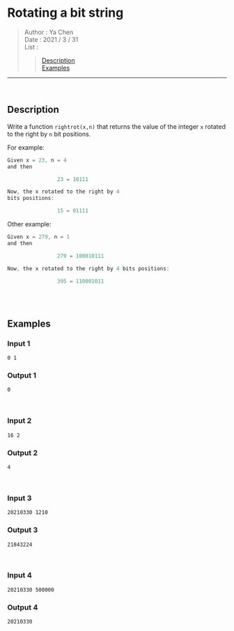 # Rotating a bit string

> Author : Ya Chen<br>
> Date : 2021 / 3 / 31<br>
> List :
>
> > <a href = "#description">Description</a><br><a href = "#examples">Examples</a>

---

<br>
<div id = "description">

## Description

Write a function `rightrot(x,n)` that returns the value of the integer `x` rotated to the right by `n` bit positions.

For example:

```c
Given x = 23, n = 4
and then

                23 = 10111 ​

Now, the x rotated to the right by 4
bits positions:

                15 = 01111
```

Other example:

```c
Given x = 279, n = 1
and then

                279 = 100010111

Now, the x rotated to the right by 4 bits positions:

                395 = 110001011
```

</div>
<br>
<br>
<div id = "examples">

## Examples

### Input 1

```
0 1
```

### Output 1

```
0
```

<br>

### Input 2

```
16 2
```

### Output 2

```
4
```

<br>

### Input 3

```
20210330 1210
```

### Output 3

```
21843224
```

<br>

### Input 4

```
20210330 500000
```

### Output 4

```
20210330
```

</div>
